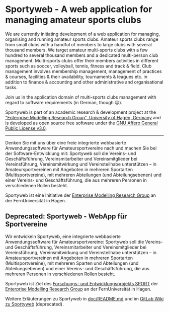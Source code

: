 # Sportyweb - A web application for managing amateur sports clubs

We are currently initiating development of a web application for managing, organising and running amateur sports clubs. Amateur sports clubs range from small clubs with a handful of members to large clubs with several thousand members. We target amateur multi-sports clubs with a few hundred to several thousand members and a dedicated multi-person club management. Multi-sports clubs offer their members activities in different sports such as soccer, volleyball, tennis, fitness and track & field. Club management involves membership management, management of practices & courses, facilities & their availability, tournaments & leagues etc. in addition to finance & accounting and other administrative and organisational tasks. 

Join us in the application domain of multi-sports clubs management with regard to software requirements (in German, though 😉).

Sportyweb is part of an academic research & development project at the ["Enterprise Modelling Research Group", University of Hagen, Germany](https://www.fernuni-hagen.de/evis/forschung/projekte/sportyweb.shtml) and is developed as open source free software under the [GNU Affero General Public License v3.0](https://choosealicense.com/licenses/agpl-3.0/).

------

Denken Sie mit uns über eine freie integrierte webbasierte Anwendungssoftware für Amateursportvereine nach und machen Sie bei der Software-Entwicklung mit: Sportyweb soll die Vereins- und Geschäftsführung, Vereinsmitarbeiter und Vereinsmitglieder bei Vereinsführung, Vereinsmitwirkung und Vereinsteilhabe unterstützen – in Amateursportvereinen mit Angeboten in mehreren Sportarten (Multisportvereine), mit mehreren Abteilungen (und Abteilungsebenen) und einer Vereins- und Geschäftsführung, die aus mehreren Personen in verschiedenen Rollen besteht.

Sportyweb ist eine Initiative der [Enterprise Modelling Research Group](https://www.fernuni-hagen.de/evis/forschung/projekte/sportyweb.shtml) an der FernUniversität in Hagen. 

## Deprecated: Sportyweb - WebApp für Sportvereine 

Wir entwickeln Sportyweb, eine integrierte webbasierte Anwendungssoftware für Amateursportvereine: Sportyweb soll die Vereins- und Geschäftsführung, Vereinsmitarbeiter und Vereinsmitglieder bei Vereinsführung, Vereinsmitwirkung und Vereinsteilhabe unterstützen – in Amateursportvereinen mit Angeboten in mehreren Sportarten (Multisportvereine), mit mehreren Sparten und Abteilungen (und Abteilungsebenen) und einer Vereins- und Geschäftsführung, die aus mehreren Personen in verschiedenen Rollen besteht.

Sportyweb ist Ziel des [Forschungs- und Entwicklungsprojekts SPORT](https://www.fernuni-hagen.de/evis/forschung/projekte/sportyweb.shtml) der  [Enterprise Modelling Research Group](https://www.fernuni-hagen.de/evis) an der FernUniversität in Hagen. 

Weitere Erläuterungen zu Sportyweb in [doc/README.md](https://gitlab.com/fuhevis/sportyweb/-/blob/main/doc/README.md) und im [GitLab Wiki zu Sportyweb](https://gitlab.com/fuhevis/sportyweb/-/wikis/home) (deprecated).

